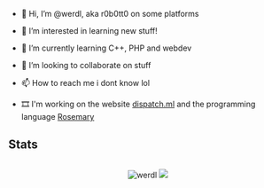- 👋 Hi, I’m @werdl, aka r0b0tt0 on some platforms
- 👀 I’m interested in learning new stuff!
- 🌱 I’m currently learning C++, PHP and webdev
- 💞️ I’m looking to collaborate on stuff
- 📫 How to reach me i dont know lol

- 🎞 I'm working on the website [dispatch.ml](http://dispatch.ml) and the programming language [Rosemary](http://GitHub.com/werdl/rosemary)
<!---
werdl/werdl is a ✨ special ✨ repository because its `README.md` (this file) appears on your GitHub profile.
You can click the Preview link to take a look at your changes.
--->
## Stats
<img width="0" src="https://visitor-badge.glitch.me/badge?page_id=werdl.werdl" />
<p align="center"> <img src="https://github-readme-stats.vercel.app/api?username=werdl&show_icons=true&theme=great-gatsby" alt="werdl" />
<a href="werdl"><img src="contributions.svg"></a>

